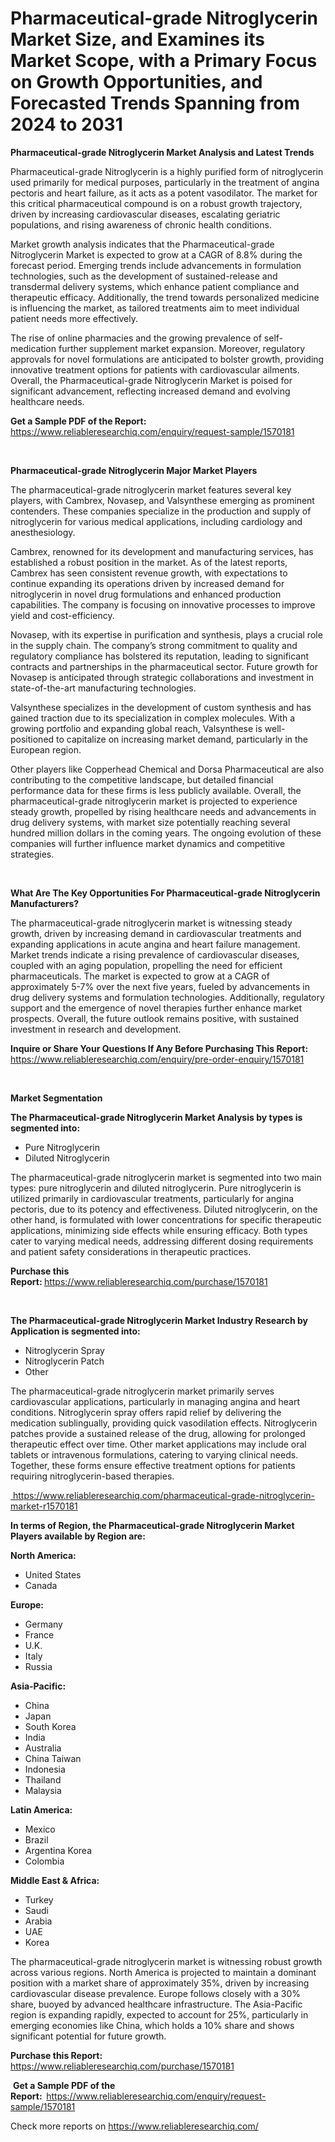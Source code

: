 <p><h1>Pharmaceutical-grade Nitroglycerin Market Size, and Examines its Market Scope, with a Primary Focus on Growth Opportunities, and Forecasted Trends Spanning from 2024 to 2031</h1></p><p><strong>Pharmaceutical-grade Nitroglycerin Market Analysis and Latest Trends</strong></p>
<p><p>Pharmaceutical-grade Nitroglycerin is a highly purified form of nitroglycerin used primarily for medical purposes, particularly in the treatment of angina pectoris and heart failure, as it acts as a potent vasodilator. The market for this critical pharmaceutical compound is on a robust growth trajectory, driven by increasing cardiovascular diseases, escalating geriatric populations, and rising awareness of chronic health conditions.</p><p>Market growth analysis indicates that the Pharmaceutical-grade Nitroglycerin Market is expected to grow at a CAGR of 8.8% during the forecast period. Emerging trends include advancements in formulation technologies, such as the development of sustained-release and transdermal delivery systems, which enhance patient compliance and therapeutic efficacy. Additionally, the trend towards personalized medicine is influencing the market, as tailored treatments aim to meet individual patient needs more effectively.</p><p>The rise of online pharmacies and the growing prevalence of self-medication further supplement market expansion. Moreover, regulatory approvals for novel formulations are anticipated to bolster growth, providing innovative treatment options for patients with cardiovascular ailments. Overall, the Pharmaceutical-grade Nitroglycerin Market is poised for significant advancement, reflecting increased demand and evolving healthcare needs.</p></p>
<p><strong>Get a Sample PDF of the Report:&nbsp;</strong> <a href="https://www.reliableresearchiq.com/enquiry/request-sample/1570181?utm_campaign=1896&utm_medium=2&utm_source=Github&utm_content=ia&utm_term=29122024&utm_id=pharmaceutical-grade-nitroglycerin">https://www.reliableresearchiq.com/enquiry/request-sample/1570181</a></p>
<p>&nbsp;</p>
<p><strong>Pharmaceutical-grade Nitroglycerin Major Market Players</strong></p>
<p><p>The pharmaceutical-grade nitroglycerin market features several key players, with Cambrex, Novasep, and Valsynthese emerging as prominent contenders. These companies specialize in the production and supply of nitroglycerin for various medical applications, including cardiology and anesthesiology.</p><p>Cambrex, renowned for its development and manufacturing services, has established a robust position in the market. As of the latest reports, Cambrex has seen consistent revenue growth, with expectations to continue expanding its operations driven by increased demand for nitroglycerin in novel drug formulations and enhanced production capabilities. The company is focusing on innovative processes to improve yield and cost-efficiency.</p><p>Novasep, with its expertise in purification and synthesis, plays a crucial role in the supply chain. The company’s strong commitment to quality and regulatory compliance has bolstered its reputation, leading to significant contracts and partnerships in the pharmaceutical sector. Future growth for Novasep is anticipated through strategic collaborations and investment in state-of-the-art manufacturing technologies.</p><p>Valsynthese specializes in the development of custom synthesis and has gained traction due to its specialization in complex molecules. With a growing portfolio and expanding global reach, Valsynthese is well-positioned to capitalize on increasing market demand, particularly in the European region.</p><p>Other players like Copperhead Chemical and Dorsa Pharmaceutical are also contributing to the competitive landscape, but detailed financial performance data for these firms is less publicly available. Overall, the pharmaceutical-grade nitroglycerin market is projected to experience steady growth, propelled by rising healthcare needs and advancements in drug delivery systems, with market size potentially reaching several hundred million dollars in the coming years. The ongoing evolution of these companies will further influence market dynamics and competitive strategies.</p></p>
<p>&nbsp;</p>
<p><strong>What Are The Key Opportunities For Pharmaceutical-grade Nitroglycerin Manufacturers?</strong></p>
<p><p>The pharmaceutical-grade nitroglycerin market is witnessing steady growth, driven by increasing demand in cardiovascular treatments and expanding applications in acute angina and heart failure management. Market trends indicate a rising prevalence of cardiovascular diseases, coupled with an aging population, propelling the need for efficient pharmaceuticals. The market is expected to grow at a CAGR of approximately 5-7% over the next five years, fueled by advancements in drug delivery systems and formulation technologies. Additionally, regulatory support and the emergence of novel therapies further enhance market prospects. Overall, the future outlook remains positive, with sustained investment in research and development.</p></p>
<p><strong>Inquire or Share Your Questions If Any Before Purchasing This Report:</strong> <a href="https://www.reliableresearchiq.com/enquiry/pre-order-enquiry/1570181?utm_campaign=1896&utm_medium=2&utm_source=Github&utm_content=ia&utm_term=29122024&utm_id=pharmaceutical-grade-nitroglycerin">https://www.reliableresearchiq.com/enquiry/pre-order-enquiry/1570181</a></p>
<p>&nbsp;</p>
<p><strong>Market Segmentation</strong></p>
<p><strong>The Pharmaceutical-grade Nitroglycerin Market Analysis by types is segmented into:</strong></p>
<p><ul><li>Pure Nitroglycerin</li><li>Diluted Nitroglycerin</li></ul></p>
<p><p>The pharmaceutical-grade nitroglycerin market is segmented into two main types: pure nitroglycerin and diluted nitroglycerin. Pure nitroglycerin is utilized primarily in cardiovascular treatments, particularly for angina pectoris, due to its potency and effectiveness. Diluted nitroglycerin, on the other hand, is formulated with lower concentrations for specific therapeutic applications, minimizing side effects while ensuring efficacy. Both types cater to varying medical needs, addressing different dosing requirements and patient safety considerations in therapeutic practices.</p></p>
<p><strong>Purchase this Report:&nbsp;</strong><a href="https://www.reliableresearchiq.com/purchase/1570181?utm_campaign=1896&utm_medium=2&utm_source=Github&utm_content=ia&utm_term=29122024&utm_id=pharmaceutical-grade-nitroglycerin">https://www.reliableresearchiq.com/purchase/1570181</a></p>
<p>&nbsp;</p>
<p><strong>The Pharmaceutical-grade Nitroglycerin Market Industry Research by Application is segmented into:</strong></p>
<p><ul><li>Nitroglycerin Spray</li><li>Nitroglycerin Patch</li><li>Other</li></ul></p>
<p><p>The pharmaceutical-grade nitroglycerin market primarily serves cardiovascular applications, particularly in managing angina and heart conditions. Nitroglycerin spray offers rapid relief by delivering the medication sublingually, providing quick vasodilation effects. Nitroglycerin patches provide a sustained release of the drug, allowing for prolonged therapeutic effect over time. Other market applications may include oral tablets or intravenous formulations, catering to varying clinical needs. Together, these forms ensure effective treatment options for patients requiring nitroglycerin-based therapies.</p></p>
<p><a href="https://www.reliableresearchiq.com/pharmaceutical-grade-nitroglycerin-market-r1570181?utm_campaign=1896&utm_medium=2&utm_source=Github&utm_content=ia&utm_term=29122024&utm_id=pharmaceutical-grade-nitroglycerin">&nbsp;https://www.reliableresearchiq.com/pharmaceutical-grade-nitroglycerin-market-r1570181</a></p>
<p><strong>In terms of Region, the Pharmaceutical-grade Nitroglycerin Market Players available by Region are:</strong></p>
<p>
    <p> <strong> North America: </strong>
        <ul>
            <li>United States</li>
            <li>Canada</li>
        </ul>
        </p> 
    <p> <strong> Europe: </strong>
        <ul>
            <li>Germany</li>
            <li>France</li>
            <li>U.K.</li>
            <li>Italy</li>
            <li>Russia</li>
        </ul>
        </p> 
    <p> <strong> Asia-Pacific: </strong>
        <ul>
            <li>China</li>
            <li>Japan</li>
            <li>South Korea</li>
            <li>India</li>
            <li>Australia</li>
            <li>China Taiwan</li>
            <li>Indonesia</li>
            <li>Thailand</li>
            <li>Malaysia</li>
        </ul>
        </p> 
    <p> <strong> Latin America: </strong>
        <ul>
            <li>Mexico</li>
            <li>Brazil</li>
            <li>Argentina Korea</li>
            <li>Colombia</li>
        </ul>
        </p> 
    <p> <strong> Middle East & Africa: </strong>
        <ul>
            <li>Turkey</li>
            <li>Saudi</li>
            <li>Arabia</li>
            <li>UAE</li>
            <li>Korea</li>
        </ul>
    </p>
    </p>
<p><p>The pharmaceutical-grade nitroglycerin market is witnessing robust growth across various regions. North America is projected to maintain a dominant position with a market share of approximately 35%, driven by increasing cardiovascular disease prevalence. Europe follows closely with a 30% share, buoyed by advanced healthcare infrastructure. The Asia-Pacific region is expanding rapidly, expected to account for 25%, particularly in emerging economies like China, which holds a 10% share and shows significant potential for future growth.</p></p>
<p><strong>Purchase this Report: </strong><a href="https://www.reliableresearchiq.com/purchase/1570181?utm_campaign=1896&utm_medium=2&utm_source=Github&utm_content=ia&utm_term=29122024&utm_id=pharmaceutical-grade-nitroglycerin">https://www.reliableresearchiq.com/purchase/1570181</a></p>
<p>&nbsp;<strong>Get a Sample PDF of the Report:&nbsp;&nbsp;</strong><a href="https://www.reliableresearchiq.com/enquiry/request-sample/1570181?utm_campaign=1896&utm_medium=2&utm_source=Github&utm_content=ia&utm_term=29122024&utm_id=pharmaceutical-grade-nitroglycerin">https://www.reliableresearchiq.com/enquiry/request-sample/1570181</a></p>
<p><strong></strong></p>
<p>Check more reports on <a href="https://www.reliableresearchiq.com/?utm_campaign=1896&utm_medium=2&utm_source=Github&utm_content=ia&utm_term=29122024&utm_id=pharmaceutical-grade-nitroglycerin">https://www.reliableresearchiq.com/</a></p>